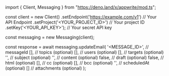 import { Client, Messaging } from "https://deno.land/x/appwrite/mod.ts";

const client = new Client()
    .setEndpoint('https://example.com/v1') // Your API Endpoint
    .setProject('<YOUR_PROJECT_ID>') // Your project ID
    .setKey('<YOUR_API_KEY>'); // Your secret API key

const messaging = new Messaging(client);

const response = await messaging.updateEmail(
    '<MESSAGE_ID>', // messageId
    [], // topics (optional)
    [], // users (optional)
    [], // targets (optional)
    '<SUBJECT>', // subject (optional)
    '<CONTENT>', // content (optional)
    false, // draft (optional)
    false, // html (optional)
    [], // cc (optional)
    [], // bcc (optional)
    '', // scheduledAt (optional)
    [] // attachments (optional)
);
